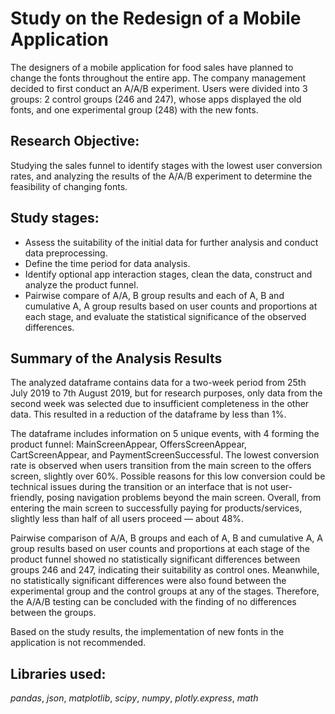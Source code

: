 # Study on the Redesign of a Mobile Application

The designers of a mobile application for food sales have planned to change the fonts throughout the entire app. The company management decided to first conduct an A/A/B experiment. Users were divided into 3 groups: 2 control groups (246 and 247), whose apps displayed the old fonts, and one experimental group (248) with the new fonts.

## Research Objective:

Studying the sales funnel to identify stages with the lowest user conversion rates, and analyzing the results of the A/A/B experiment to determine the feasibility of changing fonts.

## Study stages:

- Assess the suitability of the initial data for further analysis and conduct data preprocessing.
- Define the time period for data analysis.
- Identify optional app interaction stages, clean the data, construct and analyze the product funnel.
- Pairwise compare of A/A, B group results and each of A, B and cumulative A, A group results based on user counts and proportions at each stage, and evaluate the statistical significance of the observed differences.

## Summary of the Analysis Results

The analyzed dataframe contains data for a two-week period from 25th July 2019 to 7th August 2019, but for research purposes, only data from the second week was selected due to insufficient completeness in the other data. This resulted in a reduction of the dataframe by less than 1%.

The dataframe includes information on 5 unique events, with 4 forming the product funnel: MainScreenAppear, OffersScreenAppear, CartScreenAppear, and PaymentScreenSuccessful. The lowest conversion rate is observed when users transition from the main screen to the offers screen, slightly over 60%. Possible reasons for this low conversion could be technical issues during the transition or an interface that is not user-friendly, posing navigation problems beyond the main screen. Overall, from entering the main screen to successfully paying for products/services, slightly less than half of all users proceed — about 48%.

Pairwise comparison of A/A, B groups and each of A, B and cumulative A, A group results based on user counts and proportions at each stage of the product funnel showed no statistically significant differences between groups 246 and 247, indicating their suitability as control ones. Meanwhile, no statistically significant differences were also found between the experimental group and the control groups at any of the stages. Therefore, the A/A/B testing can be concluded with the finding of no differences between the groups.

Based on the study results, the implementation of new fonts in the application is not recommended.

## Libraries used:

*pandas*,  *json*,  *matplotlib*, *scipy*, *numpy*, *plotly.express*, *math*
